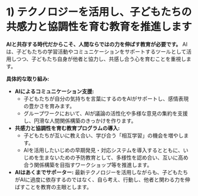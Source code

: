 # 1) テクノロジーを活用し、子どもたちの共感力と協調性を育む教育を推進します

**AIと共存する時代だからこそ、人間ならではの力を伸ばす教育が必要です。** AIは、子どもたちの学習活動やコミュニケーションをサポートするツールとして活用しつつ、子どもたち自身が他者と協力し、共感し合う心を育むことを重視します。

**具体的な取り組み:**

*   **AIによるコミュニケーション支援:**
    *   子どもたちが自分の気持ちを言葉にするのをAIがサポートし、感情表現の豊かさを育みます。
    *   グループワークにおいて、AIが議論の活性化や多様な意見の集約を支援し、円滑な人間関係構築のきっかけを作ります。
*   **共感力と協調性を育む教育プログラムの導入:**
    *   子どもたちが互いに教え合い、学び合う「相互学習」の機会を増やします。
    *   AIを活用したいじめの早期発見・対応システムを導入するとともに、いじめを生まないための予防教育として、多様性を認め合い、互いに高め合う関係構築を目指すワークショップ等を推進します。
*   **AIはあくまでサポーター:** 最新テクノロジーを活用しながらも、子どもたちがAIに過度に依存するのではなく、自ら考え、行動し、他者と関わる力を伸ばすことを教育の主眼とします。